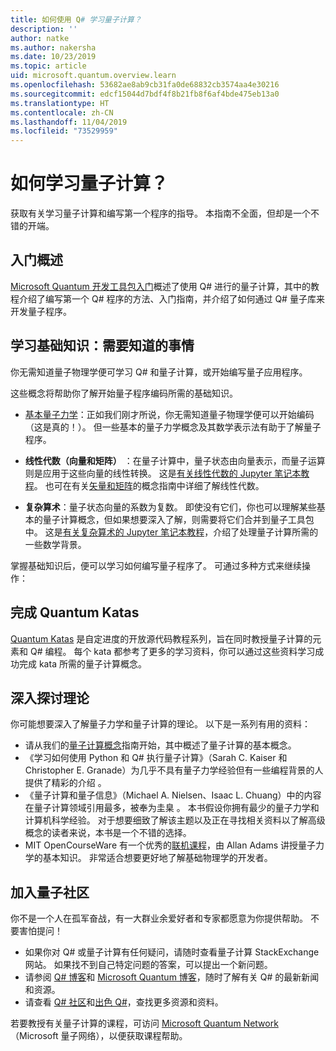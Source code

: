 ```yaml
---
title: 如何使用 Q# 学习量子计算？
description: ''
author: natke
ms.author: nakersha
ms.date: 10/23/2019
ms.topic: article
uid: microsoft.quantum.overview.learn
ms.openlocfilehash: 53682ae8ab9cb31fa0de68832cb3574aa4e30216
ms.sourcegitcommit: edcf15044d7bdf4f8b21fb8f6af4bde475eb13a0
ms.translationtype: HT
ms.contentlocale: zh-CN
ms.lasthandoff: 11/04/2019
ms.locfileid: "73529959"
---
```

# <a name="how-to-learn-quantum-computing"></a>如何学习量子计算？

获取有关学习量子计算和编写第一个程序的指导。 本指南不全面，但却是一个不错的开端。

## <a name="getting-started-overview"></a>入门概述

[Microsoft Quantum 开发工具包入门](xref:microsoft.quantum.welcome)概述了使用 Q# 进行的量子计算，其中的教程介绍了编写第一个 Q# 程序的方法、入门指南，并介绍了如何通过 Q# 量子库来开发量子程序。

## <a name="learning-the-basics-what-do-you-need-to-know"></a>学习基础知识：需要知道的事情

你无需知道量子物理学便可学习 Q# 和量子计算，或开始编写量子应用程序。

这些概念将帮助你了解开始量子程序编码所需的基础知识。  

* [基本量子力学](xref:microsoft.quantum.concepts.intro)：正如我们刚才所说，你无需知道量子物理学便可以开始编码（这是真的！）。 但一些基本的量子力学概念及其数学表示法有助于了解量子程序。

* **线性代数（向量和矩阵）** ：在量子计算中，量子状态由向量表示，而量子运算则是应用于这些向量的线性转换。  这是[有关线性代数的 Jupyter 笔记本教程](https://github.com/microsoft/QuantumKatas/tree/master/tutorials/LinearAlgebra)。  也可在有关[矢量和矩阵](xref:microsoft.quantum.concepts.vectors)的概念指南中详细了解线性代数。

* **复杂算术**：量子状态向量的系数为复数。 即使没有它们，你也可以理解某些基本的量子计算概念，但如果想要深入了解，则需要将它们合并到量子工具包中。  这是[有关复杂算术的 Jupyter 笔记本教程](https://github.com/microsoft/QuantumKatas/tree/master/tutorials/ComplexArithmetic)，介绍了处理量子计算所需的一些数学背景。 

掌握基础知识后，便可以学习如何编写量子程序了。  可通过多种方式来继续操作：

## <a name="do-the-quantum-katas"></a>完成 Quantum Katas

[Quantum Katas](xref:microsoft.quantum.overview.katas) 是自定进度的开放源代码教程系列，旨在同时教授量子计算的元素和 Q# 编程。  每个 kata 都参考了更多的学习资料，你可以通过这些资料学习成功完成 kata 所需的量子计算概念。  

## <a name="dive-into-the-theory"></a>深入探讨理论

你可能想要深入了解量子力学和量子计算的理论。 以下是一系列有用的资料：

* 请从我们的[量子计算概念](xref:microsoft.quantum.concepts.intro)指南开始，其中概述了量子计算的基本概念。
* 《学习如何使用 Python 和 Q# 执行量子计算》（Sarah C. Kaiser 和 Christopher E. Granade）为几乎不具有量子力学经验但有一些编程背景的人提供了精彩的介绍  。
* 《量子计算和量子信息》（Michael A. Nielsen、Isaac L. Chuang）中的内容在量子计算领域引用最多，被奉为圭臬  。 本书假设你拥有最少的量子力学和计算机科学经验。 对于想要细致了解该主题以及正在寻找相关资料以了解高级概念的读者来说，本书是一个不错的选择。
* MIT OpenCourseWare 有一个优秀的[联机课程](https://www.youtube.com/watch?v=lZ3bPUKo5zc&list=PLUl4u3cNGP61-9PEhRognw5vryrSEVLPr)，由 Allan Adams 讲授量子力学的基本知识。 非常适合想要更好地了解基础物理学的开发者。

## <a name="join-the-quantum-community"></a>加入量子社区

你不是一个人在孤军奋战，有一大群业余爱好者和专家都愿意为你提供帮助。 不要害怕提问！

* 如果你对 Q# 或量子计算有任何疑问，请随时查看量子计算 StackExchange 网站。 如果找不到自己特定问题的答案，可以提出一个新问题。 
* 请参阅 [Q# 博客](https://devblogs.microsoft.com/qsharp/)和 [Microsoft Quantum 博客](https://cloudblogs.microsoft.com/quantum/)，随时了解有关 Q# 的最新新闻和资源。
* 请查看 [Q# 社区](https://qsharp.community/)和[出色 Q#](https://project-awesome.org/ebraminio/awesome-qsharp)，查找更多资源和资料。

 若要教授有关量子计算的课程，可访问 [Microsoft Quantum Network](https://info.microsoft.com/LearnMoreAboutMicrosoftQuantumNetwork.html)（Microsoft 量子网络），以便获取课程帮助。  

